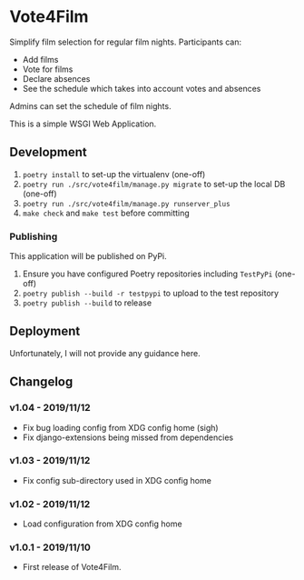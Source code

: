 # Vote4Film

Simplify film selection for regular film nights. Participants can:

- Add films
- Vote for films
- Declare absences
- See the schedule which takes into account votes and absences

Admins can set the schedule of film nights.

This is a simple WSGI Web Application.

## Development

1. `poetry install` to set-up the virtualenv (one-off)
2. `poetry run ./src/vote4film/manage.py migrate` to set-up the local DB (one-off)
3. `poetry run ./src/vote4film/manage.py runserver_plus`
4. `make check` and `make test` before committing

### Publishing

This application will be published on PyPi.

1. Ensure you have configured Poetry repositories including `TestPyPi` (one-off)
2. `poetry publish --build -r testpypi` to upload to the test repository
3. `poetry publish --build` to release

## Deployment

Unfortunately, I will not provide any guidance here.

## Changelog

### v1.04 - 2019/11/12

- Fix bug loading config from XDG config home (sigh)
- Fix django-extensions being missed from dependencies

### v1.03 - 2019/11/12

- Fix config sub-directory used in XDG config home

### v1.02 - 2019/11/12

- Load configuration from XDG config home

### v1.0.1 - 2019/11/10

- First release of Vote4Film.
